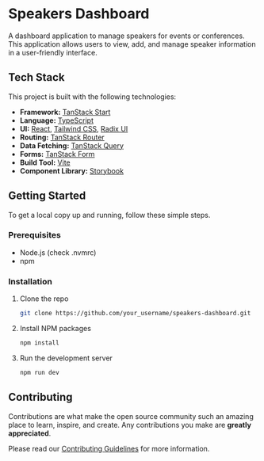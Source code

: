 # Speakers Dashboard

A dashboard application to manage speakers for events or conferences. This application allows users to view, add, and manage speaker information in a user-friendly interface.

## Tech Stack

This project is built with the following technologies:

-   **Framework:** [TanStack Start](https://tanstack.com/start/v1)
-   **Language:** [TypeScript](https://www.typescriptlang.org/)
-   **UI:** [React](https://react.dev/), [Tailwind CSS](https://tailwindcss.com/), [Radix UI](https://www.radix-ui.com/)
-   **Routing:** [TanStack Router](https://tanstack.com/router/v1)
-   **Data Fetching:** [TanStack Query](https://tanstack.com/query/v5)
-   **Forms:** [TanStack Form](https://tanstack.com/form/v0)
-   **Build Tool:** [Vite](https://vitejs.dev/)
-   **Component Library:** [Storybook](https://storybook.js.org/)

## Getting Started

To get a local copy up and running, follow these simple steps.

### Prerequisites

-   Node.js (check .nvmrc)
-   npm

### Installation

1.  Clone the repo
    ```sh
    git clone https://github.com/your_username/speakers-dashboard.git
    ```
2.  Install NPM packages
    ```sh
    npm install
    ```
3.  Run the development server
    ```sh
    npm run dev
    ```

## Contributing

Contributions are what make the open source community such an amazing place to learn, inspire, and create. Any contributions you make are **greatly appreciated**.

Please read our [Contributing Guidelines](CONTRIBUTING.md) for more information.
